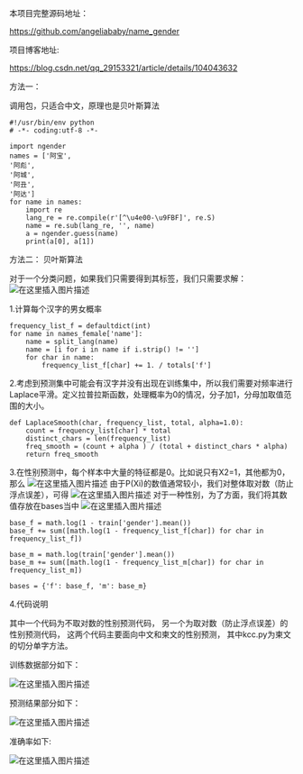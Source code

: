 本项目完整源码地址：

https://github.com/angeliababy/name_gender

项目博客地址:

https://blog.csdn.net/qq_29153321/article/details/104043632

方法一：

调用包，只适合中文，原理也是贝叶斯算法
```
#!/usr/bin/env python
# -*- coding:utf-8 -*-

import ngender
names = ['阿宝',
'阿彪',
'阿城',
'阿丑',
'阿达']
for name in names:
    import re
    lang_re = re.compile(r'[^\u4e00-\u9FBF]', re.S)
    name = re.sub(lang_re, '', name)
    a = ngender.guess(name)
    print(a[0], a[1])
```

方法二：
贝叶斯算法

对于一个分类问题，如果我们只需要得到其标签，我们只需要求解：
![在这里插入图片描述](https://img-blog.csdnimg.cn/20200120141126717.png)

1.计算每个汉字的男女概率
```
frequency_list_f = defaultdict(int)
for name in names_female['name']:
    name = split_lang(name)
    name = [i for i in name if i.strip() != '']
    for char in name:
        frequency_list_f[char] += 1. / totals['f']
```

2.考虑到预测集中可能会有汉字并没有出现在训练集中，所以我们需要对频率进行Laplace平滑。定义拉普拉斯函数，处理概率为0的情况，分子加1，分母加取值范围的大小。
```
def LaplaceSmooth(char, frequency_list, total, alpha=1.0):
    count = frequency_list[char] * total
    distinct_chars = len(frequency_list)
    freq_smooth = (count + alpha ) / (total + distinct_chars * alpha)
    return freq_smooth
```
3.在性别预测中，每个样本中大量的特征都是0。比如说只有X2=1，其他都为0，那么
![在这里插入图片描述](https://img-blog.csdnimg.cn/20200120144202921.png)
由于P(Xi)的数值通常较小，我们对整体取对数（防止浮点误差），可得
![在这里插入图片描述](https://img-blog.csdnimg.cn/20200120143822122.png)
对于一种性别，为了方面，我们将其数值存放在bases当中
![在这里插入图片描述](https://img-blog.csdnimg.cn/20200120144616401.png)
```
base_f = math.log(1 - train['gender'].mean())
base_f += sum([math.log(1 - frequency_list_f[char]) for char in frequency_list_f])
 
base_m = math.log(train['gender'].mean())
base_m += sum([math.log(1 - frequency_list_m[char]) for char in frequency_list_m])
 
bases = {'f': base_f, 'm': base_m}
```
4.代码说明

其中一个代码为不取对数的性别预测代码，
另一个为取对数（防止浮点误差）的性别预测代码，
这两个代码主要面向中文和柬文的性别预测，
其中kcc.py为柬文的切分单字方法。

训练数据部分如下：

![在这里插入图片描述](https://img-blog.csdnimg.cn/20200224163914550.png)

预测结果部分如下：

![在这里插入图片描述](https://img-blog.csdnimg.cn/20200224163958101.png)

准确率如下:

![在这里插入图片描述](https://img-blog.csdnimg.cn/20200224165354481.png)